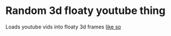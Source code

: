 # Random 3d floaty youtube thing

Loads youtube vids into floaty 3d frames
[like so](https://codepen.io/telega/pen/QWLKrpP)
